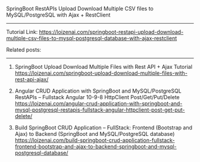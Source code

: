 SpringBoot RestAPIs Upload Download Multiple CSV files to MySQL/PostgreSQL with Ajax + RestClient 
***
Tutorial Link: https://loizenai.com/springboot-restapi-upload-download-multiple-csv-files-to-mysql-postgresql-database-with-ajax-restclient

Related posts:
***
1. SpringBoot Upload Download Multiple Files with Rest API + Ajax Tutorial
https://loizenai.com/springboot-upload-download-multiple-files-with-rest-api-ajax/

2. Angular CRUD Application with SpringBoot and MySQL/PostgreSQL RestAPIs – Fullstack Angular 10-9-8 HttpClient Post/Get/Put/Delete
https://loizenai.com/angular-crud-application-with-springboot-and-mysql-postgresql-restapis-fullstack-angular-httpclient-post-get-put-delete/

3. Build SpringBoot CRUD Application – FullStack: Frontend (Bootstrap and Ajax) to Backend (SpringBoot and MySQL/PostgreSQL database)
https://loizenai.com/build-springboot-crud-application-fullstack-frontend-bootstrap-and-ajax-to-backend-springboot-and-mysql-postgresql-database/
